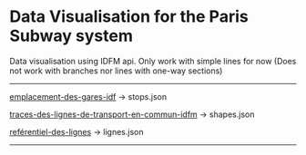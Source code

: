 # Data Visualisation for the Paris Subway system

Data visualisation using IDFM api. Only work with simple lines for now (Does not work with branches nor lines with one-way sections)

---

[emplacement-des-gares-idf](https://data.iledefrance-mobilites.fr/explore/dataset/emplacement-des-gares-idf/information/) -> stops.json

[traces-des-lignes-de-transport-en-commun-idfm](https://data.iledefrance-mobilites.fr/explore/dataset/traces-des-lignes-de-transport-en-commun-idfm/inforation/) -> shapes.json

[reférentiel-des-lignes](https://data.iledefrance-mobilites.fr/explore/dataset/referentiel-des-lignes/information) -> lignes.json

---
